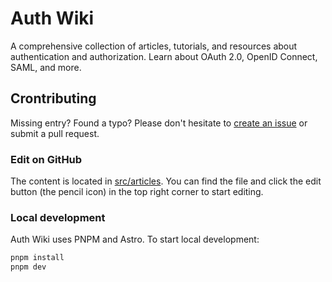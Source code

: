 # Auth Wiki

A comprehensive collection of articles, tutorials, and resources about authentication and authorization. Learn about OAuth 2.0, OpenID Connect, SAML, and more.

## Crontributing

Missing entry? Found a typo? Please don't hesitate to [create an issue](https://github.com/logto-io/auth-wiki/issues/new) or submit a pull request.

### Edit on GitHub

The content is located in [src/articles](./src/articles). You can find the file and click the edit button (the pencil icon) in the top right corner to start editing.

### Local development

Auth Wiki uses PNPM and Astro. To start local development:

```bash
pnpm install
pnpm dev
```
